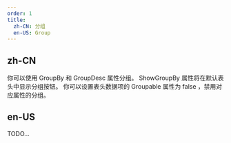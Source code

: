 ```yaml
---
order: 1
title:
  zh-CN: 分组
  en-US: Group
---
```


## zh-CN

你可以使用 GroupBy 和 GroupDesc 属性分组。 ShowGroupBy 属性将在默认表头中显示分组按钮。 你可以设置表头数据项的 Groupable 属性为 false ，禁用对应属性的分组。

## en-US

TODO...
